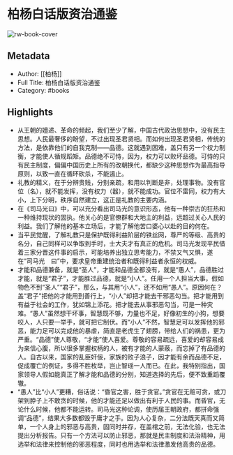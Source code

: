 # 柏杨白话版资治通鉴

![rw-book-cover](https://wfqqreader-1252317822.image.myqcloud.com/cover/684/31485684/s_31485684.jpg)

## Metadata
- Author: [[柏杨]]
- Full Title: 柏杨白话版资治通鉴
- Category: #books

## Highlights
- 从王朝的嬗递、革命的频起，我们至少了解，中国古代政治思想中，没有民主思想。人民最奢侈的盼望，不过出现圣君贤相。而如何出现圣君贤相，传统的方法，是依靠他们的自我克制——品德。这就遇到困难，盖只有另一个权力制衡，才能使人循规蹈矩。品德绝不可恃，因为，权力可以败坏品德。可恃的只有民主制度，偏偏中国历史上所有的改朝换代，都缺少这种思想作为最高指导原则，以致一直在循环砍杀，不能遏止。
- 礼教的精义，在于分辨贵贱，分别亲疏，和用以判断是非，处理事物。没有官位（名），就不能发挥，没有权力（器），就不能成功。官位不雷同，权力有大小，上下分明，秩序自然建立，这正是礼教的主要内涵。
- 在《司马光曰》中，可以充分看出司马光的意识形态，他有一种崇古的狂热和一种维持现状的固执。他关心的是官僚群和大地主的利益，远超过关心人民的利益。我们了解他的基本立场后，才能了解他苦口婆心以赴的目的何在。
- 当平民觉醒，了解礼教只是保护既得利益阶层的铁丝网，尊严的等级、高贵的名分，自己同样可以争取到手时，士大夫才有真正的危机。司马光发现平民借着三家分晋这件事的启示，可能培养出独立思考能力，不禁又气又惧，遂在“司马光　曰”中，要求皇帝重建统治者和既得利益者永恒的权威。
- 才能和品德兼备，就是“圣人”，才能和品德全都没有，就是“愚人”，品德胜过才能，就是“君子”，才能胜过品德，就是“小人”。任用一个人担当大事，假如物色不到“圣人”“君子”，那么，与其用“小人”，还不如用“愚人”。原因何在？盖“君子”把他的才能用到善行上，“小人”却把才能去干邪恶勾当。把才能用到有益于社会的工作，犹如锦上添花。把才能去从事邪恶勾当，可是一种灾难。“愚人”虽然想干坏事，智慧既不够，力量也不足，好像初生的小狗，想要咬人，人只要一举手，就可把它制伏。而“小人”不然，智慧足可以发挥他的邪恶，能力足可以完成他的暴虐，简直是老虎生了翅膀，带给人们的祸患，更为严重。“品德”使人尊敬，“才能”使人喜爱。尊敬的容易疏远，喜爱的却容易成为亲信心腹，所以很多掌握权柄的人，被有才能的人蒙蔽，而忘掉了有品德的人。自古以来，国家的乱臣奸佞，家族的败子浪子，因才能有余而品德不足，促成覆亡的例证，多得不胜枚举，岂止智瑶一人而已。在此，我特别指出，国家领导人假如能真正了解才能和品德的分别，知道选择的先后，便不致重蹈覆辙。
- “愚人”比“小人”更糟，俗话说：“昏官之害，胜于贪官。”贪官在无赃可贪，或刀架到脖子上不敢贪的时候，他的才能还足以做出有利于人民的事。而昏官，无论什么时候，他都不能运转。司马光这种论调，使历届王朝政府，都拼命强调“品德”，结果大多数都毁于庸才之手。因为人心复杂，二分法既天真而又简单，一个人身上的邪恶与高贵，固同时并存，在盖棺之前，无法化验，也无法提出分析报告。只有一个方法可以防止邪恶，那就是民主制度和法治精神，用选举和法律来控制他的邪恶程度，同时也用选举和法律激发他高贵的品德。
